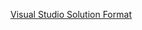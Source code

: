 [Visual Studio Solution Format](https://github.com/bravikov/vs-solution-explorer/blob/master/vs-solution-explorer/SolutionParser/SLN-format.md)

